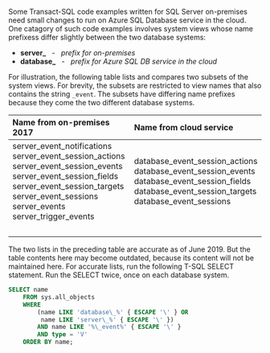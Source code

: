 
<!--
### Code examples for Azure cloud differ slightly from on-premises
  Or.....
### Code examples can differ for Azure SQL Database
-->

Some Transact-SQL code examples written for SQL Server on-premises need small changes to run on Azure SQL Database service in the cloud. One catagory of such code examples involves system views whose name prefixess differ slightly between the two database systems:

- **server\_** &nbsp; - &nbsp; _prefix for on-premises_
- **database\_** &nbsp; - &nbsp; _prefix for Azure SQL DB service in the cloud_

For illustration, the following table lists and compares two subsets of the system views. For brevity, the subsets are restricted to view names that also contains the string `_event`. The subsets have differing name prefixes because they come the two different database systems.

| Name from on-premises 2017 | Name from cloud service |
| :------------------------- | :---------------------- |
| server_event_notifications<br />server_event_session_actions<br />server_event_session_events<br />server_event_session_fields<br />server_event_session_targets<br />server_event_sessions<br />server_events<br />server_trigger_events | database_event_session_actions<br />database_event_session_events<br />database_event_session_fields<br />database_event_session_targets<br />database_event_sessions |
| &nbsp; | &nbsp; |

The two lists in the preceding table are accurate as of June 2019. But the table contents here may become outdated, because its content will not be maintained here. For accurate lists, run the following T-SQL SELECT statement. Run the SELECT twice, once on each database system.

```sql
SELECT name
    FROM sys.all_objects
    WHERE
        (name LIKE 'database\_%' { ESCAPE '\' } OR
         name LIKE 'server\_%' { ESCAPE '\' })
        AND name LIKE '%\_event%' { ESCAPE '\' }
	    AND type = 'V'
    ORDER BY name;
```

<!--
The creation of this docs/includes/ file was prompted by Issue 2211 (https://github.com/MicrosoftDocs/sql-docs/issues/2211).
Initial PR was PR 10427 (https://github.com/MicrosoftDocs/sql-docs-pr/pull/10427).
The complaint was that a specific T-SQL code block failed on Azure SQL Database.

GeneMi  ,  2019/05/28
-->
